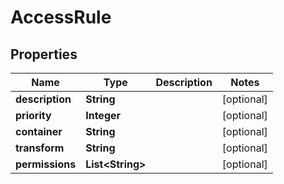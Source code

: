 

# AccessRule


## Properties

| Name | Type | Description | Notes |
|------------ | ------------- | ------------- | -------------|
|**description** | **String** |  |  [optional] |
|**priority** | **Integer** |  |  [optional] |
|**container** | **String** |  |  [optional] |
|**transform** | **String** |  |  [optional] |
|**permissions** | **List&lt;String&gt;** |  |  [optional] |



